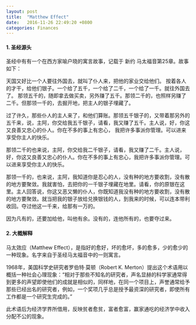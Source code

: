 ```yaml
---
layout: post
title:  "Matthew Effect"
date:   2016-11-26 22:49:20 +0800
categories: Finances
---
```


#### 1. 圣经源头

圣经中有有一个在西方家喻户晓的寓言故事，记载于 新约 马太福音第25章。故事如下：

天国又好比一个人要往外国去，就叫了仆人来，把他的家业交给他们。 按着各人的才干，给他们银子。一个给了五千，一个给了二千，一个给了一千。就往外国去了。 那领五千的，随即拿去做买卖，另外赚了五千。那领二千的，也照样另赚了二千。但那领一千的，去掘开地，把主人的银子埋藏了。

过了许久，那些仆人的主人来了，和他们算账。那领五千银子的，又带着那另外的五千来，说，主阿，你交给我五千银子，请看，我又赚了五千。主人说，好，你这又良善又忠心的仆人。你在不多的事上有忠心，
我把许多事派你管理。可以进来享受你主人的快乐。

那领二千的也来说，主阿，你交给我二千银子，请看，我又赚了二千。主人说，好，你这又良善又忠心的仆人。你在不多的事上有忠心，我把许多事派你管理。可以进来享受你主人的快乐。

那领一千的，也来说，主阿，我知道你是忍心的人，没有种的地方要收割，没有散的地方要聚敛。我就害怕，去把你的一千银子埋藏在地里。请看，你的原银在这里。主人回答说，你这又恶又懒的仆人，你既知道我没有种的地方要收割，没有散的地方要聚敛。就当把我的银子放给兑换银钱的人，到我来的时候，可以连本带利收回。夺过他这一千来，给那有一万的。

因为凡有的，还要加给他，叫他有余。没有的，连他所有的，也要夺过来。


#### 2. 大概解释

马太效应（Matthew Effect），是指好的愈好，坏的愈坏，多的愈多，少的愈少的一种现象。名字来自于圣经马太福音中的一则寓言。

1968年，美国科学史研究者罗伯特·莫顿（Robert K. Merton）提出这个术语用以概括一种社会心理现象：“相对于那些不知名的研究者，声名显赫的科学家通常得到更多的声望即使他们的成就是相似的，同样地，在同一个项目上，声誉通常给予那些已经出名的研究者，例如，一个奖项几乎总是授予最资深的研究者，即使所有工作都是一个研究生完成的。”

此术语后为经济学界所借用，反映贫者愈贫，富者愈富，赢家通吃的经济学中收入分配不公的现象。
